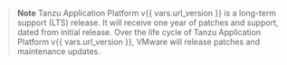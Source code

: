 > **Note** Tanzu Application Platform v{{ vars.url_version }} is a long-term support (LTS) release.
> It will receive one year of patches and support, dated from initial release.
> Over the life cycle of Tanzu Application Platform v{{ vars.url_version }}, VMware will release
> patches and maintenance updates.
